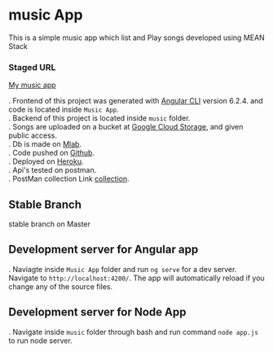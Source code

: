 # music App
This is a simple music app which list and Play songs developed using MEAN Stack

### Staged URL
[My music app](https://sample-music-app.herokuapp.com/)

. Frontend of this project was generated with [Angular CLI](https://github.com/angular/angular-cli) version 6.2.4.
    and code is located inside `Music App`.</br>
. Backend of this project is located inside `music` folder.<br/>
. Songs are uploaded on a bucket at [Google Cloud Storage](https://cloud.google.com/storage/), and given public access.<br/>
. Db is made on [Mlab](https://cloud.mongodb.com).<br/>
. Code pushed on [Github](https://github.com/Affan007/testMusic).<br/>
. Deployed on [Heroku](https://id.heroku.com/login).<br/>
. Api's tested on postman.<br/>
. PostMan collection Link [collection](https://www.getpostman.com/collections/3092c2479f552e770e63).<br/>

## Stable Branch

stable branch on Master

## Development server for Angular app
. Naviagte inside `Music App` folder and
run `ng serve` for a dev server. Navigate to `http://localhost:4200/`. The app will automatically reload if you change any of the source files.

## Development server for Node App
. Navigate inside `music` folder through bash and run command `node app.js` to run node server.





